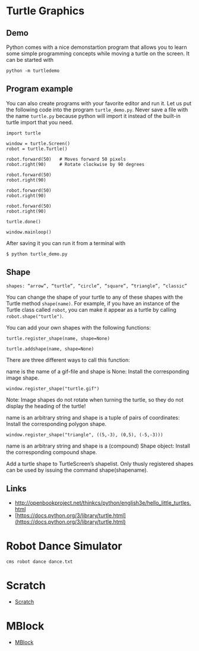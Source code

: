 # Turtle Graphics

## Demo

Python comes with a nice demonstartion program that allows you to learn some simple programming concepts while moving a turtle on the screen. It can be started with 

    python -m turtledemo

## Program example

You can also create programs with your favorite editor and run it. Let us put the following code into the program `turtle_demo.py`. Never save a file with the name `turtle.py` because python will import it instead of the built-in turtle import that you need. 

    import turtle

    window = turtle.Screen() 
    robot = turtle.Turtle() 

    robot.forward(50)   # Moves forward 50 pixels
    robot.right(90)     # Rotate clockwise by 90 degrees

    robot.forward(50)
    robot.right(90)

    robot.forward(50)
    robot.right(90)

    robot.forward(50)
    robot.right(90)

    turtle.done()

    window.mainloop()
    
After saving it you can run it from a terminal with 

	$ python turtle_demo.py

## Shape

    shapes: “arrow”, “turtle”, “circle”, “square”, “triangle”, “classic”
    
You can change the shape of your turtle to any of these shapes with the Turtle method `shape(name)`. For example, if you have an instance of the Turtle class called `robot`, you can make it appear as a turtle by calling `robot.shape("turtle")`. 

You can add your own shapes with the following functions:


	turtle.register_shape(name, shape=None)

	turtle.addshape(name, shape=None)

There are three different ways to call this function:

name is the name of a gif-file and shape is None: Install the corresponding image shape.


    window.register_shape("turtle.gif")

Note: Image shapes do not rotate when turning the turtle, so they do not display the heading of the turtle!

name is an arbitrary string and shape is a tuple of pairs of coordinates: Install the corresponding polygon shape.


    window.register_shape("triangle", ((5,-3), (0,5), (-5,-3)))

name is an arbitrary string and shape is a (compound) Shape object: Install the corresponding compound shape.

Add a turtle shape to TurtleScreen’s shapelist. Only thusly registered shapes can be used by issuing the command shape(shapename).

## Links

* http://openbookproject.net/thinkcs/python/english3e/hello_little_turtles.html
* [https://docs.python.org/3/library/turtle.html](https://docs.python.org/3/library/turtle.html)

# Robot Dance Simulator

    cms robot dance dance.txt


# Scratch

* [Scratch](https://scratch.mit.edu/scratchr2/static/sa/Scratch-456.0.2.dmg)

# MBlock


* [MBlock](http://www.mblock.cc/download/)

